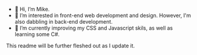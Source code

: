 - 👋 Hi, I’m Mike.
- 👀 I’m interested in front-end web development and design. However, I'm also dabbling in back-end development.
- 🌱 I’m currently improving my CSS and Javascript skils, as well as learning some C#.

This readme will be further fleshed out as I update it.

<!---
designermikell/designermikell is a ✨ special ✨ repository because its `README.md` (this file) appears on your GitHub profile.
You can click the Preview link to take a look at your changes.
--->
